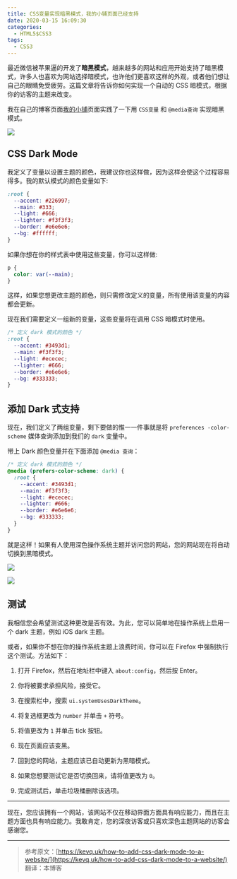 ```yaml
---
title: CSS变量实现暗黑模式，我的小铺页面已经支持
date: 2020-03-15 16:09:30
categories:
  - HTML5$CSS3
tags:
  - CSS3
---
```


最近微信被苹果逼的开发了**暗黑模式**，越来越多的网站和应用开始支持了暗黑模式，许多人也喜欢为网站选择暗模式，也许他们更喜欢这样的外观，或者他们想让自己的眼睛免受疲劳。这篇文章将告诉你如何实现一个自动的 CSS 暗模式，根据你的访客的主题来改变。

我在自己的博客页面[我的小铺](https://store.zhangbing.site)页面实践了一下用 `CSS变量` 和 `@media查询` 实现暗黑模式。

<!-- more -->

![](https://myimgcloud.oss-cn-hangzhou.aliyuncs.com/202003/css-dark-mode/0.png)

## CSS Dark Mode

我定义了变量以设置主题的颜色，我建议你也这样做，因为这样会使这个过程容易得多。我的默认模式的颜色变量如下:

```css
:root {
  --accent: #226997;
  --main: #333;
  --light: #666;
  --lighter: #f3f3f3;
  --border: #e6e6e6;
  --bg: #ffffff;
}
```

如果你想在你的样式表中使用这些变量，你可以这样做:

```css
p {
  color: var(--main);
}
```

这样，如果您想更改主题的颜色，则只需修改定义的变量，所有使用该变量的内容都会更新。

现在我们需要定义一组新的变量，这些变量将在调用 CSS 暗模式时使用。

```css
/* 定义 dark 模式的颜色 */
:root {
  --accent: #3493d1;
  --main: #f3f3f3;
  --light: #ececec;
  --lighter: #666;
  --border: #e6e6e6;
  --bg: #333333;
}
```

## 添加 Dark 式支持

现在，我们定义了两组变量，剩下要做的惟一一件事就是将 `preferences -color-scheme` 媒体查询添加到我们的 `dark` 变量中。

带上 Dark 颜色变量并在下面添加 `@media 查询`：

```css
/* 定义 dark 模式的颜色 */
@media (prefers-color-scheme: dark) {
  :root {
    --accent: #3493d1;
    --main: #f3f3f3;
    --light: #ececec;
    --lighter: #666;
    --border: #e6e6e6;
    --bg: #333333;
  }
}
```

就是这样！如果有人使用深色操作系统主题并访问您的网站，您的网站现在将自动切换到黑暗模式。

![](https://myimgcloud.oss-cn-hangzhou.aliyuncs.com/202003/css-dark-mode/1.png)

![](https://myimgcloud.oss-cn-hangzhou.aliyuncs.com/202003/css-dark-mode/2.png)

## 测试

我相信您会希望测试这种更改是否有效。为此，您可以简单地在操作系统上启用一个 dark 主题，例如 iOS dark 主题。

或者，如果你不想在你的操作系统主题上浪费时间，你可以在 Firefox 中强制执行这个测试。方法如下：

1. 打开 Firefox，然后在地址栏中键入 `about:config`，然后按 Enter。

2. 你将被要求承担风险，接受它。

3. 在搜索栏中，搜索 `ui.systemUsesDarkTheme`。

4. 将复选框更改为 `number` 并单击 `+` 符号。

5. 将值更改为 `1` 并单击 tick 按钮。

6. 现在页面应该变黑。

7. 回到您的网站，主题应该已自动更新为黑暗模式。

8. 如果您想要测试它是否切换回来，请将值更改为 `0`。

9. 完成测试后，单击垃圾桶删除该选项。

---

现在，您应该拥有一个网站，该网站不仅在移动界面方面具有响应能力，而且在主题方面也具有响应能力。我敢肯定，您的深夜访客或只喜欢深色主题网站的访客会感谢您。

---

> 参考原文：[https://kevq.uk/how-to-add-css-dark-mode-to-a-website/](https://kevq.uk/how-to-add-css-dark-mode-to-a-website/)
> 翻译：本博客

